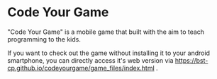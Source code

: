 # Code Your Game
"Code Your Game" is a mobile game that built with the aim to teach programming to the kids. 

If you want to check out the game without installing it to your android smartphone, you can directly access it's web version via https://bst-cp.github.io/codeyourgame/game_files/index.html .

